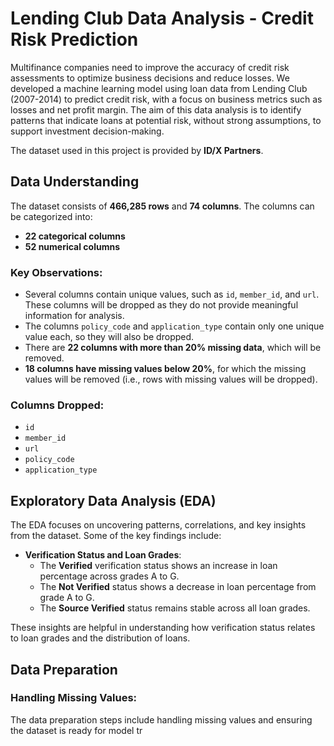 # Lending Club Data Analysis - Credit Risk Prediction

Multifinance companies need to improve the accuracy of credit risk assessments to optimize business decisions and reduce losses. We developed a machine learning model using loan data from Lending Club (2007-2014) to predict credit risk, with a focus on business metrics such as losses and net profit margin. The aim of this data analysis is to identify patterns that indicate loans at potential risk, without strong assumptions, to support investment decision-making.

The dataset used in this project is provided by **ID/X Partners**.

## Data Understanding

The dataset consists of **466,285 rows** and **74 columns**. The columns can be categorized into:

- **22 categorical columns**  
- **52 numerical columns**

### Key Observations:

- Several columns contain unique values, such as `id`, `member_id`, and `url`. These columns will be dropped as they do not provide meaningful information for analysis.
- The columns `policy_code` and `application_type` contain only one unique value each, so they will also be dropped.
- There are **22 columns with more than 20% missing data**, which will be removed.
- **18 columns have missing values below 20%**, for which the missing values will be removed (i.e., rows with missing values will be dropped).

### Columns Dropped:
- `id`
- `member_id`
- `url`
- `policy_code`
- `application_type`

## Exploratory Data Analysis (EDA)

The EDA focuses on uncovering patterns, correlations, and key insights from the dataset. Some of the key findings include:

- **Verification Status and Loan Grades**:  
  - The **Verified** verification status shows an increase in loan percentage across grades A to G.
  - The **Not Verified** status shows a decrease in loan percentage from grade A to G.
  - The **Source Verified** status remains stable across all loan grades.

These insights are helpful in understanding how verification status relates to loan grades and the distribution of loans.

## Data Preparation

### Handling Missing Values:

The data preparation steps include handling missing values and ensuring the dataset is ready for model tr
